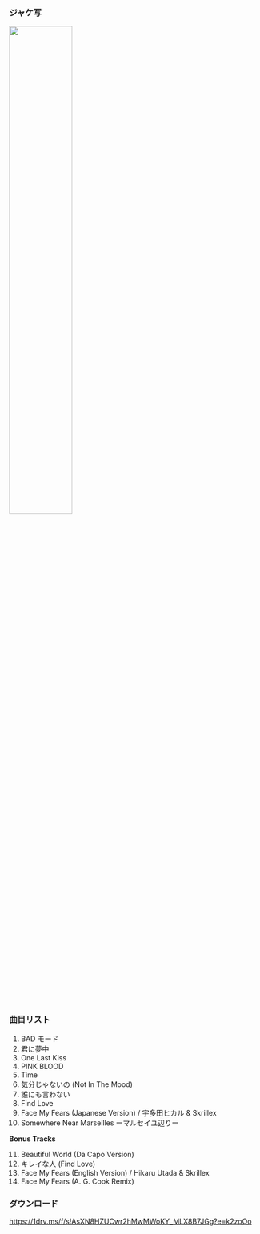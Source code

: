 ### ジャケ写

<div><img src="https://github.com/KawausoJyou/KawausoJyou.github.io/assets/92703641/9f8bd2e3-3641-4de6-a57d-e94618668622" width="50%" height="50%"></div>

### 曲目リスト

1. BAD モード
2. 君に夢中
3. One Last Kiss
4. PINK BLOOD
5. Time
6. 気分じゃないの (Not In The Mood)
7. 誰にも言わない
8. Find Love
9. Face My Fears (Japanese Version) / 宇多田ヒカル & Skrillex
10. Somewhere Near Marseilles ーマルセイユ辺りー

**Bonus Tracks**

11. Beautiful World (Da Capo Version)
12. キレイな人 (Find Love)
13. Face My Fears (English Version) / Hikaru Utada & Skrillex
14. Face My Fears (A. G. Cook Remix)

### ダウンロード

https://1drv.ms/f/s!AsXN8HZUCwr2hMwMWoKY_MLX8B7JGg?e=k2zoOo
